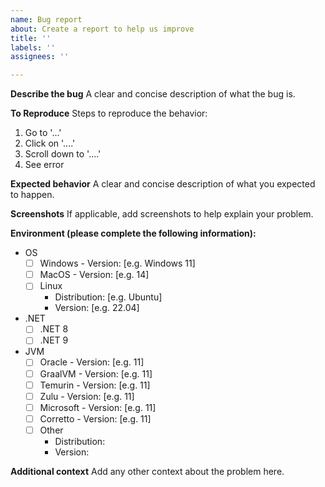 ```yaml
---
name: Bug report
about: Create a report to help us improve
title: ''
labels: ''
assignees: ''

---
```


**Describe the bug**
A clear and concise description of what the bug is.

**To Reproduce**
Steps to reproduce the behavior:
1. Go to '...'
2. Click on '....'
3. Scroll down to '....'
4. See error

**Expected behavior**
A clear and concise description of what you expected to happen.

**Screenshots**
If applicable, add screenshots to help explain your problem.

**Environment (please complete the following information):**
 - OS
   - [ ] Windows - Version: [e.g. Windows 11]
   - [ ] MacOS - Version: [e.g. 14]
   - [ ] Linux
     - Distribution: [e.g. Ubuntu]
     - Version: [e.g. 22.04]
 - .NET
   - [ ] .NET 8
   - [ ] .NET 9
 - JVM
   - [ ] Oracle - Version: [e.g. 11]
   - [ ] GraalVM - Version: [e.g. 11]
   - [ ] Temurin - Version: [e.g. 11]
   - [ ] Zulu - Version: [e.g. 11]
   - [ ] Microsoft - Version: [e.g. 11]
   - [ ] Corretto - Version: [e.g. 11]
   - [ ] Other
     - Distribution:
     - Version:

**Additional context**
Add any other context about the problem here.
